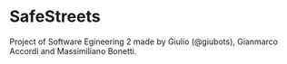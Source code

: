 # SafeStreets
Project of Software Egineering 2 made by Giulio (@giubots), Gianmarco Accordi and Massimiliano Bonetti.
